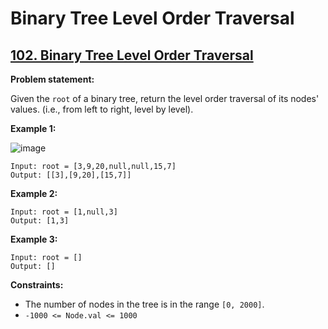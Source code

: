 # Binary Tree Level Order Traversal

## [102. Binary Tree Level Order Traversal](https://leetcode.com/problems/binary-tree-level-order-traversal/)

**Problem statement:**

Given the `root` of a binary tree, return the level order traversal of its nodes' values. (i.e., from left to right, level by level).
 
**Example 1:**

![image](https://user-images.githubusercontent.com/20440403/178589036-1d9334f8-01f2-4697-bcc5-87e69f4339f1.png)

```
Input: root = [3,9,20,null,null,15,7]
Output: [[3],[9,20],[15,7]]
```

**Example 2:**

```
Input: root = [1,null,3]
Output: [1,3]
```

**Example 3:**

```
Input: root = []
Output: []
```

**Constraints:**

* The number of nodes in the tree is in the range `[0, 2000]`.
* `-1000 <= Node.val <= 1000`
